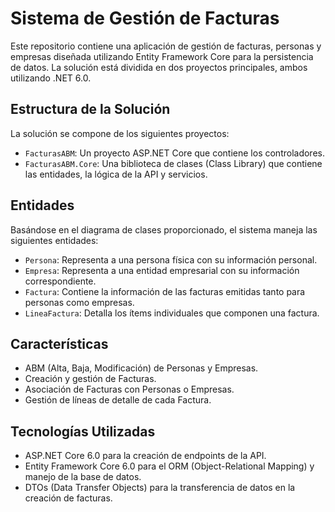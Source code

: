 # Sistema de Gestión de Facturas

Este repositorio contiene una aplicación de gestión de facturas, personas y empresas diseñada utilizando Entity Framework Core para la persistencia de datos. La solución está dividida en dos proyectos principales, ambos utilizando .NET 6.0.

## Estructura de la Solución

La solución se compone de los siguientes proyectos:

- `FacturasABM`: Un proyecto ASP.NET Core que contiene los controladores.
- `FacturasABM.Core`: Una biblioteca de clases (Class Library) que contiene las entidades, la lógica de la API y servicios.

## Entidades

Basándose en el diagrama de clases proporcionado, el sistema maneja las siguientes entidades:

- `Persona`: Representa a una persona física con su información personal.
- `Empresa`: Representa a una entidad empresarial con su información correspondiente.
- `Factura`: Contiene la información de las facturas emitidas tanto para personas como empresas.
- `LineaFactura`: Detalla los ítems individuales que componen una factura.

## Características

- ABM (Alta, Baja, Modificación) de Personas y Empresas.
- Creación y gestión de Facturas.
- Asociación de Facturas con Personas o Empresas.
- Gestión de líneas de detalle de cada Factura.

## Tecnologías Utilizadas

- ASP.NET Core 6.0 para la creación de endpoints de la API.
- Entity Framework Core 6.0 para el ORM (Object-Relational Mapping) y manejo de la base de datos.
- DTOs (Data Transfer Objects) para la transferencia de datos en la creación de facturas.

